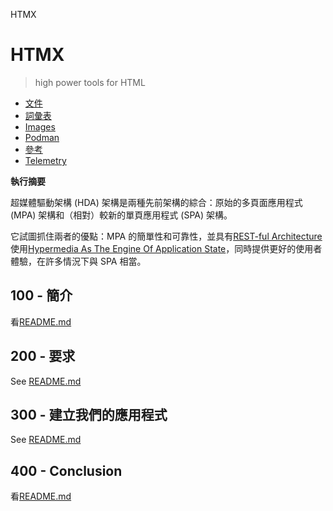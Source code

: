 HTMX

# HTMX

> high power tools for HTML

-   [文件](./DOCUMENTATION.md)
-   [詞彙表](./GLOSSARY.md)
-   [Images](./IMAGES.md)
-   [Podman](./PODMAN.md)
-   [參考](./REFERENCES.md)
-   [Telemetry](./TELEMETRY.md)

**執行摘要**

超媒體驅動架構 (HDA) 架構是兩種先前架構的綜合：原始的多頁面應用程式 (MPA) 架構和（相對）較新的單頁應用程式 (SPA) 架構。

它試圖抓住兩者的優點：MPA 的簡單性和可靠性，並具有[REST-ful Architecture](https://developer.mozilla.org/en-US/docs/Glossary/REST)使用[Hypermedia As The Engine Of Application State](https://htmx.org/essays/hateoas/)，同時提供更好的使用者體驗，在許多情況下與 SPA 相當。

## 100 - 簡介

看[README.md](./100/README.md)

## 200 - 要求

See [README.md](./200/README.md)

## 300 - 建立我們的應用程式

See [README.md](./300/README.md)

## 400 - Conclusion

看[README.md](./400/README.md)
